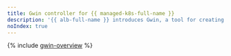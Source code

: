 ```yaml
---
title: Gwin controller for {{ managed-k8s-full-name }}
description: '{{ alb-full-name }} introduces Gwin, a tool for creating and managing load balancers in {{ managed-k8s-full-name }} clusters.'
noIndex: true
---
```


{% include [gwin-overview](../../_includes/managed-kubernetes/alb-ref/gwin-index.md) %}